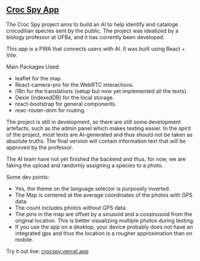 ## [Croc Spy App](crocspy.vercel.app)

The Croc Spy project aims to build an AI to help identify and cataloge crocodilian species sent by the public. The project was idealized by a biology professor at UFBa, and it has currently been developed.

This app is a PWA that connects users with AI. It was built using React + Vite.

Main Packages Used:

* leaflet for the map.
* React-camera-pro for the WebRTC interactions.
* i18n for the translations (setup but now yet implemented all the texts).
* Dexie (indexedDB) for the local storage.
* react-bootstrap for general components.
* reac-router-dom for routing.

The project is still in development, so there are still some development artefacts, such as the admin panel
which makes testing easier.
In the spirit of the project, most texts are AI-generated and thus should not be taken as absolute truths. The final version will contain information text that will be approved by the professor.

The AI team have not yet finished the backend and thus, for now, we are faking the upload and randomly assigning a species to a photo.

Some dev points:

* Yes, the theme on the language selector is purposely inverted.
* The Map is centered at the average coordinates of the photos with GPS data.
* The count includes photos without GPS data.
* The pins in the map are offset by a sinusoid and a cossinusoid from the original location. This is better visualizing multiple photos during testing.
* If you use the app on a desktop, your device probably does not have  an integrated gps and thus the location is a rougher approximation than on mobile.

Try it out live: [crocspy.vercel.app](crocspy.vercel.app)

